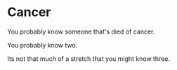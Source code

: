 # Cancer

You probably know someone that's died of cancer.

You probably know two.

Its not that much of a stretch that you might know three.
